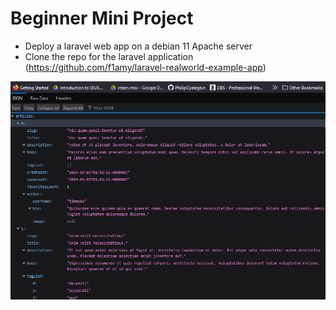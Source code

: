 # Beginner Mini Project

- Deploy a laravel web app on a debian 11 Apache server
- Clone the repo for the laravel application (https://github.com/f1amy/laravel-realworld-example-app)

![preview](web.png)
